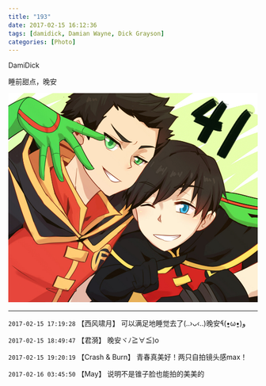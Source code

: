 ```yaml
---
title: "193"
date: 2017-02-15 16:12:36
tags: [damidick, Damian Wayne, Dick Grayson]
categories: [Photo]
---
```


<p>DamiDick</p> 
<p>睡前甜点，晚安</p>

![](https://raw.githubusercontent.com/alicewish/meowchain247/master/img_cVZNdzJtQk9JV2ZUUzd1aFVHTG00T3VrdmdyOVdwOTRrVUdTRFlUNWpQZTdXYTRsNGlGa0l3PT0.jpg)

---

`2017-02-15 17:19:28` 【西风啸月】 可以满足地睡觉去了(..›ᴗ‹..)晚安٩̋(•͈ω•͈)و

`2017-02-15 18:49:47` 【君漪】 晚安ヾﾉ≧∀≦)o

`2017-02-15 19:20:19` 【Crash & Burn】 青春真美好！两只自拍镜头感max！

`2017-02-16 03:45:50` 【May】 说明不是锥子脸也能拍的美美的
